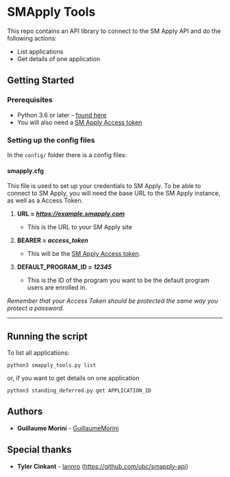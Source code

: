 # SMApply Tools

This repo contains an API library to connect to the SM Apply API and do the following actions:
 - List applications
 - Get details of one application

## Getting Started

### Prerequisites

* Python 3.6 or later - [found here](http://www.python.org/getit/)
* You will also need a [SM Apply Access token](https://connect.smapply.io/pages/authentication.html)

### Setting up the config files

In the `config/` folder there is a config files:

#### **smapply.cfg**

This file is used to set up your credentials to SM Apply. To be able to connect to SM Apply, you will need the base URL to the SM Apply instance, as well as a Access Token. 

1. **URL = *https://example.smapply.com***

   * This is the URL to your SM Apply site

2. **BEARER = *access_token***

   * This will be the [SM Apply Access token](https://connect.smapply.io/pages/authentication.html).

3. **DEFAULT_PROGRAM_ID = *12345***

   * This is the ID of the program you want to be the default program users are enrolled in.

*Remember that your Access Token should be protected the same way you protect a password.*

---

## Running the script


To list all applications:
```
python3 smapply_tools.py list
```
or, if you want to get details on one application
```
python3 standing_deferred.py get APPLICATION_ID
```

## Authors

* **Guillaume Morini** - [GuillaumeMorini](https://github.com/GuillaumeMorini)

## Special thanks

* **Tyler Cinkant** - [lannro](https://github.com/lannro) (https://github.com/ubc/smapply-api)
